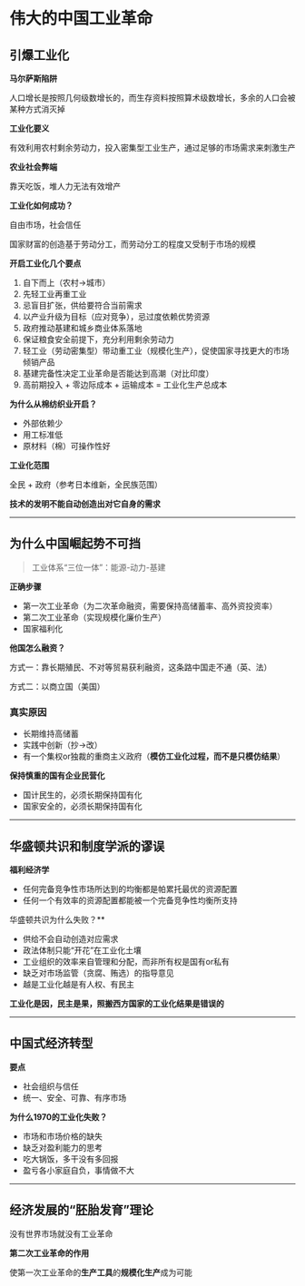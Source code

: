# 伟大的中国工业革命



## 引爆工业化

**马尔萨斯陷阱**

人口增长是按照几何级数增长的，而生存资料按照算术级数增长，多余的人口会被某种方式消灭掉



**工业化要义**

有效利用农村剩余劳动力，投入密集型工业生产，通过足够的市场需求来刺激生产



**农业社会弊端**

靠天吃饭，堆人力无法有效增产



**工业化如何成功？**

自由市场，社会信任



国家财富的创造基于劳动分工，而劳动分工的程度又受制于市场的规模

**开启工业化几个要点**

1. 自下而上（农村->城市）
2. 先轻工业再重工业
3. 忌盲目扩张，供给要符合当前需求
4. 以产业升级为目标（应对竞争），忌过度依赖优势资源
5. 政府推动基建和城乡商业体系落地
6. 保证粮食安全前提下，充分利用剩余劳动力
7. 轻工业（劳动密集型）带动重工业（规模化生产），促使国家寻找更大的市场倾销产品
8. 基建完备性决定工业革命是否能达到高潮（对比印度）
9. 高前期投入 + 零边际成本 + 运输成本 = 工业化生产总成本



**为什么从棉纺织业开启？**

- 外部依赖少
- 用工标准低
- 原材料（棉）可操作性好

**工业化范围**

全民 + 政府（参考日本维新，全民族范围）



**技术的发明不能自动创造出对它自身的需求**

---

## 为什么中国崛起势不可挡

> 工业体系“三位一体”：能源-动力-基建

**正确步骤**

- 第一次工业革命（为二次革命融资，需要保持高储蓄率、高外资投资率）
- 第二次工业革命（实现规模化廉价生产）
- 国家福利化

**他国怎么融资？**

方式一：靠长期殖民、不对等贸易获利融资，这条路中国走不通（英、法）

方式二：以商立国（美国）



### 真实原因

- 长期维持高储蓄
- 实践中创新（抄->改）
- 有一个集权or独裁的重商主义政府（**模仿工业化过程，而不是只模仿结果**）



**保持慎重的国有企业民营化**

- 国计民生的，必须长期保持国有化
- 国家安全的，必须长期保持国有化

---

## 华盛顿共识和制度学派的谬误

**福利经济学**

- 任何完备竞争性市场所达到的均衡都是帕累托最优的资源配置
- 任何一个有效率的资源配置都能被一个完备竞争性均衡所支持

华盛顿共识为什么失败？**

- 供给不会自动创造对应需求
- 政法体制只能“开花”在工业化土壤
- 工业组织的效率来自管理和分配，而非所有权是国有or私有
- 缺乏对市场监管（贪腐、贿选）的指导意见
- 越是工业化越是有人权、有民主

**工业化是因，民主是果，照搬西方国家的工业化结果是错误的**

---

## 中国式经济转型

**要点**

- 社会组织与信任
- 统一、安全、可靠、有序市场

**为什么1970的工业化失败？**

- 市场和市场价格的缺失
- 缺乏对盈利能力的思考
- 吃大锅饭，多干没有多回报
- 盈亏各小家庭自负，事情做不大

---

## 经济发展的“胚胎发育”理论

没有世界市场就没有工业革命



**第二次工业革命的作用**

使第一次工业革命的**生产工具**的**规模化生产**成为可能

